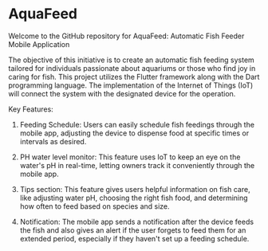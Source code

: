 # AquaFeed
Welcome to the GitHub repository for AquaFeed: Automatic Fish Feeder Mobile Application

The objective of this initiative is to create an automatic fish feeding system tailored for individuals passionate about aquariums or those who find joy in caring for fish. This project utilizes the Flutter framework along with the Dart programming language. The implementation of the Internet of Things (IoT) will connect the system with the designated device for the operation.

Key Features:

1. Feeding Schedule: Users can easily schedule fish feedings through the mobile app, adjusting the device to dispense food at specific times or intervals as desired.

2. PH water level monitor: This feature uses IoT to keep an eye on the water's pH in real-time, letting owners track it conveniently through the mobile app.

3. Tips section: This feature gives users helpful information on fish care, like adjusting water pH, choosing the right fish food, and determining how often to feed based on species and size.

4. Notification: The mobile app sends a notification after the device feeds the fish and also gives an alert if the user forgets to feed them for an extended period, especially if they haven't set up a feeding schedule.
